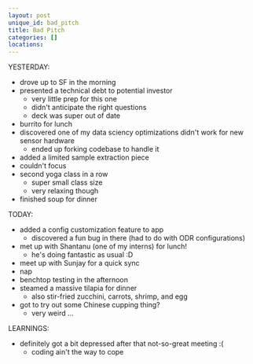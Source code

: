 ```yaml
---
layout: post
unique_id: bad_pitch
title: Bad Pitch
categories: []
locations: 
---
```


YESTERDAY:
* drove up to SF in the morning
* presented a technical debt to potential investor
  * very little prep for this one
  * didn't anticipate the right questions
  * deck was super out of date
* burrito for lunch
* discovered one of my data sciency optimizations didn't work for new sensor hardware
  * ended up forking codebase to handle it
* added a limited sample extraction piece
* couldn't focus
* second yoga class in a row
  * super small class size
  * very relaxing though
* finished soup for dinner

TODAY:
* added a config customization feature to app
  * discovered a fun bug in there (had to do with ODR configurations)
* met up with Shantanu (one of my interns) for lunch!
  * he's doing fantastic as usual :D
* meet up with Sunjay for a quick sync
* nap
* benchtop testing in the afternoon
* steamed a massive tilapia for dinner
  * also stir-fried zucchini, carrots, shrimp, and egg
* got to try out some Chinese cupping thing?
  * very weird ...

LEARNINGS:
* definitely got a bit depressed after that not-so-great meeting :(
  * coding ain't the way to cope
